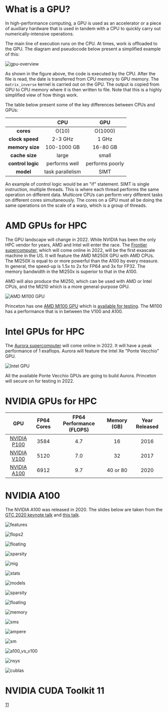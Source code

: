 # What is a GPU?

In high-performance computing, a GPU is used as an accelerator or a piece of auxiliary hardware that is used in tandem with a CPU to quickly carry out numerically-intensive operations.

The main line of execution runs on the CPU. At times, work is offloaded to the GPU. The diagram and pseudocode below present a simplified example of this:

![gpu-overview](https://tigress-web.princeton.edu/~jdh4/gpu_as_accelerator_to_cpu_diagram.png)

As shown in the figure above, the code is executed by the CPU. After the file is read, the date is transferred from CPU memory to GPU memory. The `matrix_inverse` kernel is carried out on the GPU. The output is copied from GPU to CPU memory where it is then written to file. Note that this is a highly simplified view of how things work.

The table below present some of the key differences between CPUs and GPUs:

|                      | **CPU**                      |  **GPU**       |
|:--------------------:|:------------------------:|:----------:|
|**cores**                 |          O(10)           |    O(1000) | 
|**clock speed**           |          2-3 GHz         |    1 GHz   |
| **memory size**          |          100-1000 GB     |   16-80 GB |
| **cache size**           |          large           |   small    |
| **control logic** |  performs well  | performs poorly |
| **model**| task parallelism |SIMT|

An example of control logic would be an "if" statement. SIMT is single instruction, multiple threads. This is where each thread performs the same operation on different data. Multicore CPUs can perform very different tasks on different cores simultaneously. The cores on a GPU must all be doing the same operations on the scale of a warp, which is a group of threads.

# AMD GPUs for HPC

The GPU landscape will change in 2022. While NVIDIA has been the only HPC vendor for years, AMD and Intel will enter the race. The [Frontier supercomputer](https://en.wikipedia.org/wiki/Frontier_(supercomputer)), which will come online in 2022, will be the first exascale machine in the US. It will feature the AMD MI250X GPU with AMD CPUs. The MI250X is equal to or more powerful than the A100 by every measure. In general, the speed-up is 1.5x to 2x for FP64 and 3x for FP32. The memory bandwidth in the MI250x is superior to that in the A100.

AMD will also produce the MI250, which can be used with AMD or Intel CPUs, and the MI210 which is a more general-purpose GPU.

![AMD MI100 GPU](https://i.ytimg.com/vi/ulRHTMLnte4/maxresdefault.jpg)

Princeton has one [AMD MI100 GPU](https://www.amd.com/en/products/server-accelerators/instinct-mi100) which is [available for testing](https://researchcomputing.princeton.edu/amd-mi100-gpu-testing). The MI100 has a performance that is in between the V100 and A100.

# Intel GPUs for HPC

The [Aurora supercomputer](https://en.wikipedia.org/wiki/Aurora_(supercomputer)) will come online in 2022. It will have a peak performance of 1 exaflops. Aurora will feature the Intel Xe "Ponte Vecchio" GPU.

![Intel GPU](https://cdn.mos.cms.futurecdn.net/eMmmDmFEGssKdpAYJ5v3fS-970-80.jpg)

All the available Ponte Vecchio GPUs are going to build Aurora. Princeton will secure on for testing in 2022.

# NVIDIA GPUs for HPC

| GPU                  | FP64 Cores |  FP64 Performance (FLOPS) | Memory (GB) | Year Released |
|:--------------------:|:------------------------:|:----------:|:--------:|:----------:|
|  [NVIDIA P100](https://www.nvidia.com/en-us/data-center/tesla-p100/)   | 3584 | 4.7                      |  16              | 2016 |
|  [NVIDIA V100](https://www.nvidia.com/en-us/data-center/v100/)         | 5120 | 7.0                      |  32              | 2017 |
|  [NVIDIA A100](https://www.nvidia.com/en-us/data-center/a100/)         | 6912 | 9.7                      |  40 or 80        | 2020 |

# NVIDIA A100

The NVIDIA A100 was released in 2020. The slides below are taken from the [GTC 2020 keynote talk](https://www.youtube.com/watch?v=onbnb_D1wC8&t=179s) and [this talk](https://www.youtube.com/watch?v=NXSsZTGNqzk).

![features](slides/keynote_features.jpg)<p>
![flops2](slides/keynote_v100_a100_flops_2.jpg)<p>
![floating](slides/keynote_floating.jpg)<p>
![sparsity](slides/keynote_sparsity.jpg)<p>
![mig](slides/keynote_mig.jpg)<p>
![stats](slides/a100_stats.jpg)<p>
![models](slides/a100_four_models.png)<p>
![sparsity](slides/a100_sparsity.jpg)<p>
![floating](slides/a100_floating.jpg)<p>
![memory](slides/a100_memory.png)<p>
![sms](slides/a100_108_sm.jpg)<p>
![ampere](slides/a100_sm_diagram.png)<p>
![sm](slides/a100_sm.jpg)<p>
![a100_vs_v100](slides/a100_vs_v100.jpg)<p>
![nsys](slides/a100_nsys.jpg)<p>
![cublas](slides/a100_cublas.jpg)  

# NVIDIA CUDA Toolkit 11

[11](https://developer.nvidia.com/cuda-toolkit)
